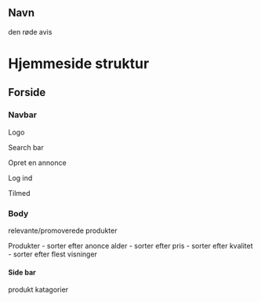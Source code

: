 ## Navn

den røde avis

# Hjemmeside struktur

## Forside

### Navbar

Logo

Search bar

Opret en annonce

Log ind

Tilmed

### Body

relevante/promoverede produkter

Produkter
    - sorter efter anonce alder
    - sorter efter pris
    - sorter efter kvalitet
    - sorter efter flest visninger

#### Side bar

produkt katagorier


